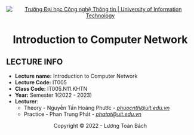 <!-- Banner -->
<p align="center">
  <a href="https://www.uit.edu.vn/" title="Trường Đại học Công nghệ Thông tin" style="border: none;">
    <img src="https://i.imgur.com/WmMnSRt.png" alt="Trường Đại học Công nghệ Thông tin | University of Information Technology">
  </a>
</p>

<!-- Title -->
<h1 align="center"><b>Introduction to Computer Network</b></h1>

## LECTURE INFO
* **Lecture name:** Introduction to Computer Network
* **Lecture Code:** IT005
* **Class Code:** IT005.N11.KHTN
* **Year:** Semester 1(2022 - 2023)
* **Lecturer**:  
  - Theory - Nguyễn Tấn Hoàng Phước - *phuocnth@uit.edu.vn*  
  - Practice - Phan Trung Phát - *phatpt@uit.edu.vn*
<!-- Footer -->
<p align='center'>Copyright © 2022 - Lương Toàn Bách</p>
